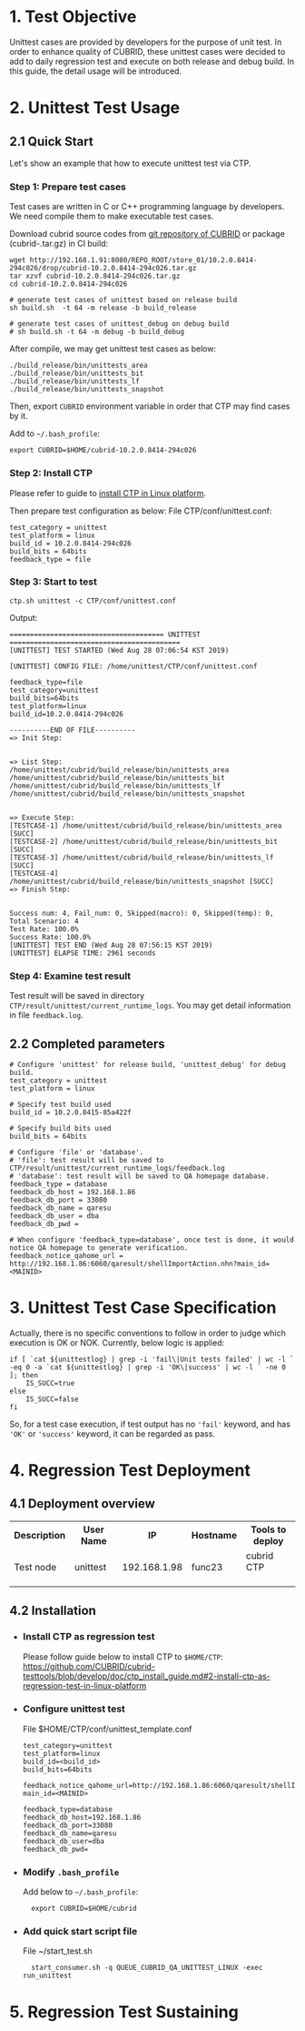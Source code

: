 # 1. Test Objective

Unittest cases are provided by developers for the purpose of unit test. In order to enhance quality of CUBRID, these unittest cases were decided to add to daily regression test and execute on both release and debug build. In this guide, the detail usage will be introduced.

# 2. Unittest Test Usage

## 2.1 Quick Start

Let's show an example that how to execute unittest test via CTP.

### Step 1: Prepare test cases

Test cases are written in C or C++ programming language by developers. We need compile them to make executable test cases.

Download cubrid source codes from [git repository of CUBRID](https://github.com/CUBRID/cubrid.git) or package (cubrid-<build id>.tar.gz) in CI build:
  
    wget http://192.168.1.91:8080/REPO_ROOT/store_01/10.2.0.8414-294c026/drop/cubrid-10.2.0.8414-294c026.tar.gz
    tar xzvf cubrid-10.2.0.8414-294c026.tar.gz
    cd cubrid-10.2.0.8414-294c026
    
    # generate test cases of unittest based on release build
    sh build.sh  -t 64 -m release -b build_release 
    
    # generate test cases of unittest_debug on debug build
    # sh build.sh -t 64 -m debug -b build_debug
    
After compile, we may get unittest test cases as below:

    ./build_release/bin/unittests_area
    ./build_release/bin/unittests_bit
    ./build_release/bin/unittests_lf
    ./build_release/bin/unittests_snapshot
  
Then, export `CUBRID` environment variable in order that CTP may find cases by it.

Add to `~/.bash_profile`:
    
    export CUBRID=$HOME/cubrid-10.2.0.8414-294c026

### Step 2: Install CTP

Please refer to guide to [install CTP in Linux platform](ctp_install_guide.md#1-install-ctp-in-linux-platform).

Then prepare test configuration as below:
File CTP/conf/unittest.conf:

    test_category = unittest
    test_platform = linux
    build_id = 10.2.0.8414-294c026
    build_bits = 64bits
    feedback_type = file
    
### Step 3: Start to test

    ctp.sh unittest -c CTP/conf/unittest.conf
    
Output:

    ====================================== UNITTEST ==========================================
    [UNITTEST] TEST STARTED (Wed Aug 28 07:06:54 KST 2019)

    [UNITTEST] CONFIG FILE: /home/unittest/CTP/conf/unittest.conf

    feedback_type=file
    test_category=unittest
    build_bits=64bits
    test_platform=linux
    build_id=10.2.0.8414-294c026

    ----------END OF FILE----------
    => Init Step:


    => List Step:
    /home/unittest/cubrid/build_release/bin/unittests_area
    /home/unittest/cubrid/build_release/bin/unittests_bit
    /home/unittest/cubrid/build_release/bin/unittests_lf
    /home/unittest/cubrid/build_release/bin/unittests_snapshot


    => Execute Step:
    [TESTCASE-1] /home/unittest/cubrid/build_release/bin/unittests_area [SUCC]
    [TESTCASE-2] /home/unittest/cubrid/build_release/bin/unittests_bit [SUCC]
    [TESTCASE-3] /home/unittest/cubrid/build_release/bin/unittests_lf [SUCC]
    [TESTCASE-4] /home/unittest/cubrid/build_release/bin/unittests_snapshot [SUCC]
    => Finish Step:


    Success num: 4, Fail_num: 0, Skipped(macro): 0, Skipped(temp): 0, Total Scenario: 4
    Test Rate: 100.0%
    Success Rate: 100.0%
    [UNITTEST] TEST END (Wed Aug 28 07:56:15 KST 2019)
    [UNITTEST] ELAPSE TIME: 2961 seconds

### Step 4: Examine test result

Test result will be saved in directory `CTP/result/unittest/current_runtime_logs`. 
You may get detail information in file `feedback.log`.

## 2.2 Completed parameters

    # Configure 'unittest' for release build, 'unittest_debug' for debug build.
    test_category = unittest
    test_platform = linux
    
    # Specify test build used
    build_id = 10.2.0.8415-85a422f
    
    # Specify build bits used
    build_bits = 64bits
    
    # Configure 'file' or 'database'.
    # 'file': test result will be saved to CTP/result/unittest/current_runtime_logs/feedback.log
    # 'database': test result will be saved to QA homepage database.
    feedback_type = database
    feedback_db_host = 192.168.1.86
    feedback_db_port = 33080
    feedback_db_name = qaresu
    feedback_db_user = dba
    feedback_db_pwd = 
    
    # When configure 'feedback_type=database', once test is done, it would notice QA homepage to generate verification.
    feedback_notice_qahome_url = http://192.168.1.86:6060/qaresult/shellImportAction.nhn?main_id=<MAINID>    

# 3. Unittest Test Case Specification

Actually, there is no specific conventions to follow in order to judge which execution is OK or NOK. Currently, below logic is applied:

    if [ `cat ${unittestlog} | grep -i 'fail\|Unit tests failed' | wc -l ` -eq 0 -a `cat ${unittestlog} | grep -i 'OK\|success' | wc -l ` -ne 0 ]; then
        IS_SUCC=true
    else
        IS_SUCC=false
    fi

So, for a test case execution, if test output has no `'fail'` keyword, and has `'OK'` or `'success'` keyword, it can be regarded as pass.

# 4. Regression Test Deployment

## 4.1 Deployment overview

<table>
<tr>
<th>Description</th>
<th>User Name</th>
<th>IP</th>
<th>Hostname</th>
<th>Tools to deploy</th>
</tr>
<tr class="even">
<td>Test node</td>
<td>unittest</td>
<td>192.168.1.98</td>
<td>func23</td>
<td> cubrid <br>
 CTP <br>
 <br>
 </td>
</tr>
</table>

## 4.2 Installation

* ### Install CTP as regression test

    Please follow guide below to install CTP to `$HOME/CTP`:
    https://github.com/CUBRID/cubrid-testtools/blob/develop/doc/ctp_install_guide.md#2-install-ctp-as-regression-test-in-linux-platform

* ### Configure unittest test

    File $HOME/CTP/conf/unittest_template.conf
    
      test_category=unittest
      test_platform=linux
      build_id=<build_id>
      build_bits=64bits

      feedback_notice_qahome_url=http://192.168.1.86:6060/qaresult/shellImportAction.nhn?main_id=<MAINID>

      feedback_type=database
      feedback_db_host=192.168.1.86
      feedback_db_port=33080
      feedback_db_name=qaresu
      feedback_db_user=dba
      feedback_db_pwd=    
    
* ### Modify `.bash_profile`

    Add below to `~/.bash_profile`:

        export CUBRID=$HOME/cubrid
        
* ### Add quick start script file

    File ~/start_test.sh
    
        start_consumer.sh -q QUEUE_CUBRID_QA_UNITTEST_LINUX -exec run_unittest
        
# 5. Regression Test Sustaining

